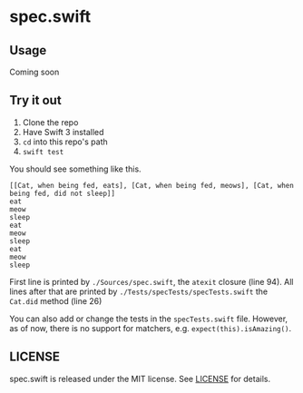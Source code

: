 # spec.swift

## Usage

Coming soon

## Try it out

1. Clone the repo
2. Have Swift 3 installed
3. `cd` into this repo's path
4. `swift test`

You should see something like this.

```
[[Cat, when being fed, eats], [Cat, when being fed, meows], [Cat, when being fed, did not sleep]]
eat
meow
sleep
eat
meow
sleep
eat
meow
sleep
```

First line is printed by `./Sources/spec.swift`, the `atexit` closure (line 94).
All lines after that are printed by `./Tests/specTests/specTests.swift` the
`Cat.did` method (line 26)

You can also add or change the tests in the `specTests.swift` file. However, as
of now, there is no support for matchers, e.g. `expect(this).isAmazing()`.

## LICENSE

spec.swift is released under the MIT license. See [LICENSE](LICENSE) for details.
